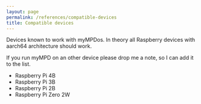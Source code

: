 ```yaml
---
layout: page
permalink: /references/compatible-devices
title: Compatible devices
---
```


Devices known to work with myMPDos. In theory all Raspberry devices with aarch64 architecture should work.

If you run myMPD on an other device please drop me a note, so I can add it to the list.

- Raspberry Pi 4B
- Raspberry Pi 3B
- Raspberry Pi 2B
- Raspberry Pi Zero 2W
